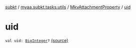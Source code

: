 [subkt](../../index.md) / [myaa.subkt.tasks.utils](../index.md) / [MkvAttachmentProperty](index.md) / [uid](./uid.md)

# uid

`val uid: `[`BigInteger`](https://docs.oracle.com/javase/9/docs/api/java/math/BigInteger.html)`?` [(source)](https://github.com/Myaamori/SubKt/blob/0.1.19/src/main/kotlin/myaa/subkt/tasks/utils/mkvmerge.kt#L18)